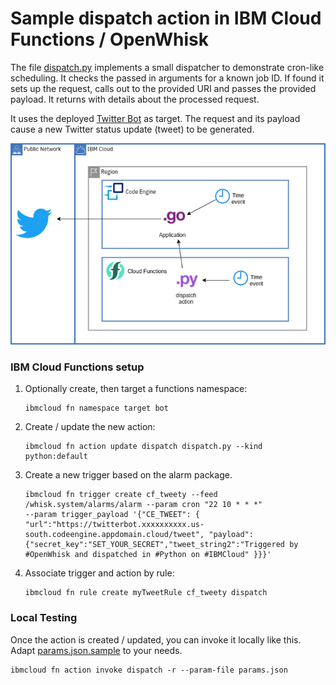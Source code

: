 # Sample dispatch action in IBM Cloud Functions / OpenWhisk

The file [dispatch.py](dispatch.py) implements a small dispatcher to demonstrate cron-like scheduling. It checks the passed in arguments for a known job ID. If found it sets up the request, calls out to the provided URI and passes the provided payload. It returns with details about the processed request.

It uses the deployed [Twitter Bot](https://github.com/data-henrik/twitterBot/tree/feed) as target. The request and its payload cause a new Twitter status update (tweet) to be generated.

![Architecture diagram](Python-cron-architecture.png)

### IBM Cloud Functions setup

1. Optionally create, then target a functions namespace:
   ```
   ibmcloud fn namespace target bot
   ```
2. Create / update the new action:
   ```
   ibmcloud fn action update dispatch dispatch.py --kind python:default
   ```
3. Create a new trigger based on the alarm package.
   ```
   ibmcloud fn trigger create cf_tweety --feed /whisk.system/alarms/alarm --param cron "22 10 * * *" 
   --param trigger_payload '{"CE_TWEET": { "url":"https://twitterbot.xxxxxxxxxx.us-south.codeengine.appdomain.cloud/tweet", "payload":{"secret_key":"SET_YOUR_SECRET","tweet_string2":"Triggered by #OpenWhisk and dispatched in #Python on #IBMCloud" }}}'
   ```
4. Associate trigger and action by rule:
   ```
   ibmcloud fn rule create myTweetRule cf_tweety dispatch
   ```

### Local Testing

Once the action is created / updated, you can invoke it locally like this. Adapt [params.json.sample](params.json.sample) to your needs.

```
ibmcloud fn action invoke dispatch -r --param-file params.json
```